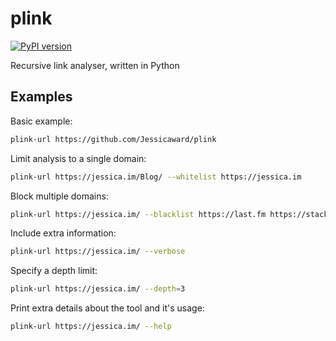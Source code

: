 # plink
[![PyPI version](https://badge.fury.io/py/plink-url.svg)](https://badge.fury.io/py/plink-url)

Recursive link analyser, written in Python

## Examples
Basic example:
```bash
plink-url https://github.com/Jessicaward/plink
```

Limit analysis to a single domain:
```bash
plink-url https://jessica.im/Blog/ --whitelist https://jessica.im
```

Block multiple domains:
```bash
plink-url https://jessica.im/ --blacklist https://last.fm https://stackoverflow.com
```

Include extra information:
```bash
plink-url https://jessica.im/ --verbose
```

Specify a depth limit:
```bash
plink-url https://jessica.im/ --depth=3
```

Print extra details about the tool and it's usage:
```bash
plink-url https://jessica.im/ --help
```
